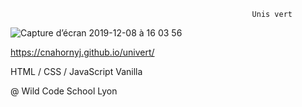                                                           Unis vert

![Capture d’écran 2019-12-08 à 16 03 56](https://user-images.githubusercontent.com/50677355/70391544-b050c300-19d6-11ea-880a-175e0ddf80d8.png)

https://cnahornyj.github.io/univert/

HTML / CSS / JavaScript Vanilla

@ Wild Code School Lyon
